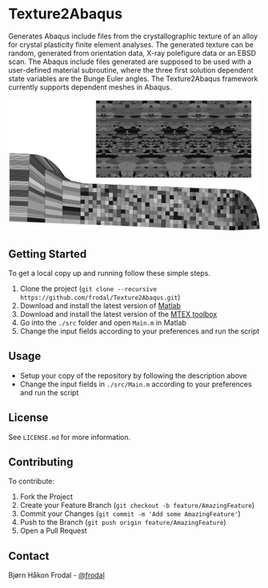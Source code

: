 # Texture2Abaqus

Generates Abaqus include files from the crystallographic texture of an alloy for crystal plasticity finite element analyses. The generated texture can be random, generated from orientation data, X-ray polefigure data or an EBSD scan. The Abaqus include files generated are supposed to be used with a user-defined material subroutine, where the three first solution dependent state variables are the Bunge Euler angles. The Texture2Abaqus framework currently supports dependent meshes in Abaqus.

![Mesh](Mesh.png "Example of the grain structure generated with Texture2Abaqus")

## Getting Started

To get a local copy up and running follow these simple steps.

1. Clone the project (`git clone --recursive https://github.com/frodal/Texture2Abaqus.git`)
2. Download and install the latest version of [Matlab](https://software.ntnu.no/ntnu/matlab)
3. Download and install the latest version of the [MTEX toolbox](https://mtex-toolbox.github.io/download)
4. Go into the `./src` folder and open `Main.m` in Matlab
5. Change the input fields according to your preferences and run the script

## Usage

- Setup your copy of the repository by following the description above
- Change the input fields in `./src/Main.m` according to your preferences and run the script

## License

See `LICENSE.md` for more information.

## Contributing

To contribute:

1. Fork the Project
2. Create your Feature Branch (`git checkout -b feature/AmazingFeature`)
3. Commit your Changes (`git commit -m 'Add some AmazingFeature'`)
4. Push to the Branch (`git push origin feature/AmazingFeature`)
5. Open a Pull Request

## Contact

Bjørn Håkon Frodal - [@frodal](https://github.com/frodal)
